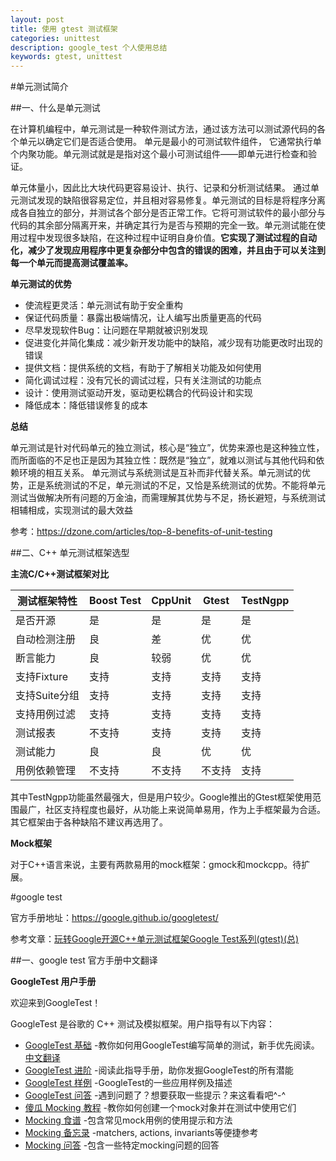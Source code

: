 ```yaml
---
layout: post
title: 使用 gtest 测试框架
categories: unittest
description: google_test 个人使用总结
keywords: gtest, unittest
---
```


#单元测试简介

##一、什么是单元测试

在计算机编程中，单元测试是一种软件测试方法，通过该方法可以测试源代码的各个单元以确定它们是否适合使用。 单元是最小的可测试软件组件， 它通常执行单个内聚功能。单元测试就是是指对这个最小可测试组件——即单元进行检查和验证。

单元体量小，因此比大块代码更容易设计、执行、记录和分析测试结果。 通过单元测试发现的缺陷很容易定位，并且相对容易修复。单元测试的目标是将程序分离成各自独立的部分，并测试各个部分是否正常工作。它将可测试软件的最小部分与代码的其余部分隔离开来，并确定其行为是否与预期的完全一致。单元测试能在使用过程中发现很多缺陷，在这种过程中证明自身价值。**它实现了测试过程的自动化，减少了发现应用程序中更复杂部分中包含的错误的困难，并且由于可以关注到每一个单元而提高测试覆盖率。**

**单元测试的优势**

* 使流程更灵活：单元测试有助于安全重构
* 保证代码质量：暴露出极端情况，让人编写出质量更高的代码
* 尽早发现软件Bug：让问题在早期就被识别发现
* 促进变化并简化集成：减少新开发功能中的缺陷，减少现有功能更改时出现的错误
* 提供文档：提供系统的文档，有助于了解相关功能及如何使用
* 简化调试过程：没有冗长的调试过程，只有关注测试的功能点
* 设计：使用测试驱动开发，驱动更松耦合的代码设计和实现
* 降低成本：降低错误修复的成本

**总结**

单元测试是针对代码单元的独立测试，核心是“独立”，优势来源也是这种独立性，而所面临的不足也正是因为其独立性：既然是“独立”，就难以测试与其他代码和依赖环境的相互关系。 单元测试与系统测试是互补而非代替关系。单元测试的优势，正是系统测试的不足，单元测试的不足，又恰是系统测试的优势。不能将单元测试当做解决所有问题的万金油，而需理解其优势与不足，扬长避短，与系统测试相辅相成，实现测试的最大效益

参考：<https://dzone.com/articles/top-8-benefits-of-unit-testing>

##二、C++ 单元测试框架选型

**主流C/C++测试框架对比**

| **测试框架特性** | **Boost Test** | **CppUnit** | **Gtest** | **TestNgpp** |
|------------------|----------------|-------------|-----------|---------------|
| 是否开源         | 是             | 是          | 是        | 是            |
| 自动检测注册     | 良             | 差          | 优        | 优            |
| 断言能力         | 良             | 较弱        | 优        | 优            |
| 支持Fixture      | 支持           | 支持        | 支持      | 支持          |
| 支持Suite分组    | 支持           | 支持        | 支持      | 支持          |
| 支持用例过滤     | 支持           | 支持        | 支持      | 支持          |
| 测试报表         | 不支持         | 支持        | 支持      | 支持          |
| 测试能力         | 良             | 良          | 优        | 优            |
| 用例依赖管理     | 不支持         | 不支持      | 不支持    | 支持          |

其中TestNgpp功能虽然最强大，但是用户较少。Google推出的Gtest框架使用范围最广，社区支持程度也最好，从功能上来说简单易用，作为上手框架最为合适。其它框架由于各种缺陷不建议再选用了。

**Mock框架**

对于C++语言来说，主要有两款易用的mock框架：gmock和mockcpp。待扩展。

#google test  

官方手册地址：<https://google.github.io/googletest/>

参考文章：[玩转Google开源C++单元测试框架Google Test系列(gtest)(总)](https://www.cnblogs.com/coderzh/archive/2009/04/06/1426755.html)

##一、google test 官方手册中文翻译

**GoogleTest 用户手册**

欢迎来到GoogleTest！

GoogleTest 是谷歌的 C++ 测试及模拟框架。用户指导有以下内容：

* [GoogleTest 基础](https://google.github.io/googletest/primer.html) 
 -教你如何用GoogleTest编写简单的测试，新手优先阅读。 [中文翻译](./google_test_primer_chinese.md)
* [GoogleTest 进阶](https://google.github.io/googletest/advanced.html)
 -阅读此指导手册，助你发掘GoogleTest的所有潜能
* [GoogleTest 样例](https://google.github.io/googletest/samples.html)
 -GoogleTest的一些应用样例及描述
* [GoogleTest 问答](https://google.github.io/googletest/faq.html)
 -遇到问题了？想要获取一些提示？来这看看吧^-^
* [傻瓜 Mocking 教程](https://google.github.io/googletest/gmock_for_dummies.html)
 -教你如何创建一个mock对象并在测试中使用它们
* [Mocking 食谱](https://google.github.io/googletest/gmock_cook_book.html)
 -包含常见mock用例的使用提示和方法
* [Mocking 备忘录](https://google.github.io/googletest/gmock_cheat_sheet.html)
 -matchers, actions, invariants等便捷参考
* [Mocking 问答](https://google.github.io/googletest/gmock_faq.html)
 -包含一些特定mocking问题的回答